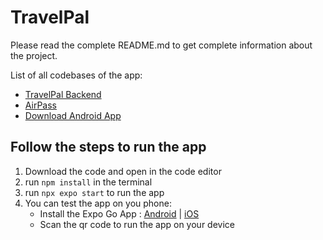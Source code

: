 # TravelPal 

Please read the complete README.md to get complete information about the project.

List of all codebases of the app:
- [TravelPal Backend](https://github.com/FahadIqbal12/travelpal-public-backend)
- [AirPass]()
- [Download Android App](https://drive.google.com/file/d/1ywLUsdgHBu8DScBoM3Fi9vFkPjgeYIk6/view?usp=sharing)

## Follow the steps to run the app

1. Download the code and open in the code editor
2. run `npm install` in the terminal
3. run `npx expo start` to run the app
4. You can test the app on you phone:
   - Install the Expo Go App : [Android](https://play.google.com/store/apps/details?id=host.exp.exponent&referrer=www) | [iOS](https://itunes.apple.com/app/apple-store/id982107779)
   - Scan the qr code to run the app on your device
